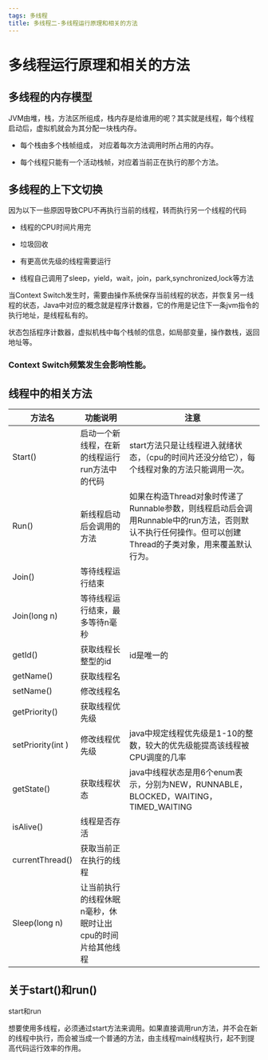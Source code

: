 ```yaml
---
tags: 多线程
title: 多线程二-多线程运行原理和相关的方法
---
```


# 多线程运行原理和相关的方法

## 多线程的内存模型

JVM由堆，栈，方法区所组成，栈内存是给谁用的呢？其实就是线程，每个线程启动后，虚拟机就会为其分配一块栈内存。

- 每个栈由多个栈帧组成， 对应着每次方法调用时所占用的内存。

- 每个线程只能有一个活动栈帧，对应着当前正在执行的那个方法。
## 多线程的上下文切换

 因为以下一些原因导致CPU不再执行当前的线程，转而执行另一个线程的代码

- 线程的CPU时间片用完

- 垃圾回收

- 有更高优先级的线程需要运行

- 线程自己调用了sleep，yield，wait，join，park,synchronized,lock等方法

 

当Context Switch发生时，需要由操作系统保存当前线程的状态，并恢复另一线程的状态，Java中对应的概念就是程序计数器，它的作用是记住下一条jvm指令的执行地址，是线程私有的。

状态包括程序计数器，虚拟机栈中每个栈帧的信息，如局部变量，操作数栈，返回地址等。

### Context Switch频繁发生会影响性能。

## 线程中的相关方法

| 方法名             | 功能说明                                                   | 注意                                                         |
| ------------------ | ---------------------------------------------------------- | ------------------------------------------------------------ |
| Start()            | 启动一个新线程，在新的线程运行run方法中的代码              | start方法只是让线程进入就绪状态，（cpu的时间片还没分给它），每个线程对象的方法只能调用一次。 |
| Run()              | 新线程启动后会调用的方法                                   | 如果在构造Thread对象时传递了Runnable参数，则线程启动后会调用Runnable中的run方法，否则默认不执行任何操作。但可以创建Thread的子类对象，用来覆盖默认行为。 |
| Join()             | 等待线程运行结束                                           |                                                              |
| Join(long n)       | 等待线程运行结束，最多等待n毫秒                            |                                                              |
| getId()            | 获取线程长整型的id                                         | id是唯一的                                                   |
| getName()          | 获取线程名                                                 |                                                              |
| setName()          | 修改线程名                                                 |                                                              |
| getPriority()      | 获取线程优先级                                             |                                                              |
| setPriority(int  ) | 修改线程优先级                                             | java中规定线程优先级是1-10的整数，较大的优先级能提高该线程被CPU调度的几率 |
| getState()         | 获取线程状态                                               | java中线程状态是用6个enum表示，分别为NEW，RUNNABLE，BLOCKED，WAITING，TIMED_WAITING |
| isAlive()          | 线程是否存活                                               |                                                              |
| currentThread()    | 获取当前正在执行的线程                                     |                                                              |
| Sleep(long  n)     | 让当前执行的线程休眠n毫秒，休眠时让出cpu的时间片给其他线程 |                                                              |

  ## 关于start()和run()

start和run 

想要使用多线程，必须通过start方法来调用。如果直接调用run方法，并不会在新的线程中执行，而会被当成一个普通的方法，由主线程main线程执行，起不到提高代码运行效率的作用。

 